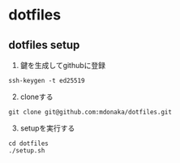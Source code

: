 # dotfiles

## dotfiles setup
1. 鍵を生成してgithubに登録
```
ssh-keygen -t ed25519
```
2. cloneする
```
git clone git@github.com:mdonaka/dotfiles.git
```
3. setupを実行する
```
cd dotfiles
./setup.sh
```

